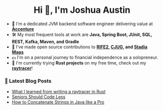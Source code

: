 <h1 align="center">Hi 👋, I'm Joshua Austin</h1>

- 💼 I'm a dedicated JVM backend software engineer delivering value at **[Accenture](https://www.accenture.com/us-en/careers/local/flexcareers)**
- 🛠️ My most frequent tools at work are **Java, Spring Boot, JUnit, SQL, REST, Kafka, Maven, and Gradle**
- 🫶 I've made open source contributions to **[RIFE2](https://github.com/rife2), [CJUG](https://github.com/cjug/cjug.org), and [Stadia Maps](https://github.com/stadiamaps/stadiamaps-api-kotlin)**
- 💵 I'm on a personal journey to financial independence as a solopreneur.
- 🦀 I'm currently trying **Rust projects** on my free time, check out my **[raytracer](https://github.com/joshaustintech/raytracer)**!

### 📕 Latest Blog Posts
<!-- BLOG-POST-LIST:START -->
- [What I learned from writing a raytracer in Rust](https://joshaustin.tech/blog/raytracer-what-i-learned/)
- [Seniors Should Code Less](https://joshaustin.tech/blog/seniors-should-code-less/)
- [How to Concatenate Strings in Java like a Pro](https://joshaustin.tech/blog/java-concatenate-strings/)
<!-- BLOG-POST-LIST:END -->
